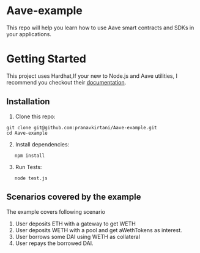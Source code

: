 # Aave-example
This repo will help you learn how to use Aave smart contracts and SDKs in your applications.

# Getting Started 

This project uses Hardhat,If your new to Node.js and Aave utilities, I recommend you checkout their [documentation](https://github.com/aave/aave-utilities). 

## Installation

1. Clone this repo:
```
git clone git@github.com:pranavkirtani/Aave-example.git
cd Aave-example
```

2. Install dependencies:
   
``` 
   npm install
```
3. Run Tests:

``` 
   node test.js
```



## Scenarios covered by the example
The example covers following scenario
1. User deposits ETH with a gateway to get WETH
2. User deposits WETH with a pool and get aWethTokens as interest.
3. User borrows some DAI using WETH as collateral
4. User repays the borrowed DAI.


